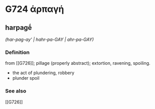 # G724 ἁρπαγή

## harpagḗ

_(har-pag-ay' | hahr-pa-GAY | ahr-pa-GAY)_

### Definition

from [[G726]]; pillage (properly abstract); extortion, ravening, spoiling.

- the act of plundering, robbery
- plunder spoil

### See also

[[G726]]

